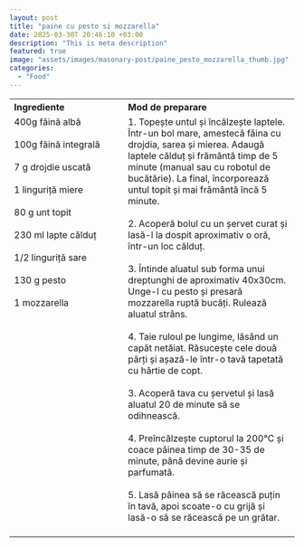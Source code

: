 ```yaml
---
layout: post
title: "paine cu pesto si mozzarella"
date: 2025-03-30T 20:46:10 +03:00
description: "This is meta description"
featured: true
image: "assets/images/masonary-post/paine_pesto_mozzarella_thumb.jpg"
categories: 
  - "Food"
---
```


<table style="width: 100%; border-collapse: collapse;">
  <tr>
    <th style="text-align: left;width: 40%;vertical-align: top;">Ingrediente</th>
    <th style="text-align: left;width: 60%;vertical-align: top;">Mod de preparare</th>
  </tr>
  <tr>
    <td style="text-align: left;width: 40%;vertical-align: top;">
        400g făină albă<br><br>
        100g făină integrală<br><br>
        7 g drojdie uscată<br><br>
        1 linguriță miere<br><br>
        80 g unt topit<br><br>
        230 ml lapte călduț<br><br>
        1/2 linguriță sare<br><br>
        130 g pesto<br><br>
        1 mozzarella<br><br>
    </td>
    <td style="text-align: left;width: 60%;vertical-align: top;">
      1. Topește untul și încălzește laptele. Într-un bol mare, amestecă făina cu drojdia, sarea și mierea. Adaugă laptele călduț și frământă timp de 5 minute (manual sau cu robotul de bucătărie). La final, încorporează untul topit și mai frământă încă 5 minute. <br><br>
      2. Acoperă bolul cu un șervet curat și lasă-l la dospit aproximativ o oră, într-un loc călduț. <br><br>
      3. Întinde aluatul sub forma unui dreptunghi de aproximativ 40x30cm. Unge-l cu pesto și presară mozzarella ruptă bucăți. Rulează aluatul strâns. <br><br>
      4. Taie ruloul pe lungime, lăsând un capăt netăiat. Răsucește cele două părți și așază-le într-o tavă tapetată cu hârtie de copt. <br><br>
      3. Acoperă tava cu șervetul și lasă aluatul 20 de minute să se odihnească. <br><br>
      4. Preîncălzește cuptorul la 200°C și coace pâinea timp de 30-35 de minute, până devine aurie și parfumată. <br><br>
      5. Lasă pâinea să se răcească puțin în tavă, apoi scoate-o cu grijă și lasă-o să se răcească pe un grătar.<br><br>
    </td>
  </tr>
</table>